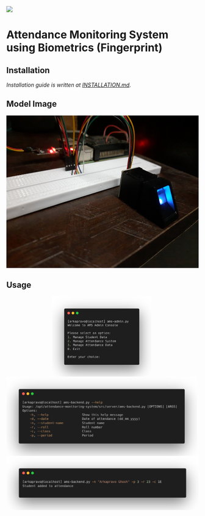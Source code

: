 ![](https://img.shields.io/badge/Work%20In%20Progress-informational)
# Attendance Monitoring System using Biometrics (Fingerprint)
## Installation

*Installation guide is written at [INSTALLATION.md](docs/INSTALLATION.md).*

## Model Image
<div align=center>
<img height=400
 src="docs/images/model.jpg">
</div>

## Usage
<div align=center>
<img align=center width=260 src="docs/images/ams-admin.png">&nbsp;
<img align=center width=500 src="docs/images/help.png">&nbsp;
<img width=800
 src="docs/images/example.png">
</div>
